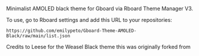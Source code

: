 Minimalist AMOLED black theme for Gboard via Rboard Theme Manager V3.

To use, go to Rboard settings and add this URL to your repositories:
```
https://github.com/emilypeto/Gboard-Theme-AMOLED-Black/raw/main/list.json
```

Credits to Leese for the Weasel Black theme this was originally forked from 
